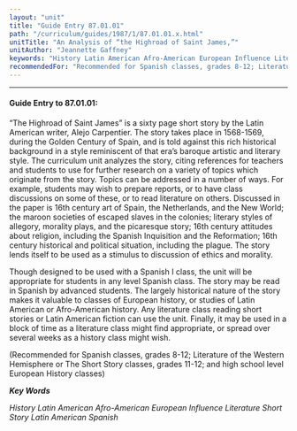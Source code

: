 ```yaml
---
layout: "unit"
title: "Guide Entry 87.01.01"
path: "/curriculum/guides/1987/1/87.01.01.x.html"
unitTitle: "An Analysis of “the Highroad of Saint James,”"
unitAuthor: "Jeannette Gaffney"
keywords: "History Latin American Afro-American European Influence Literature Short Story Latin American Spanish"
recommendedFor: "Recommended for Spanish classes, grades 8-12; Literature of the Western Hemisphere or The Short Story classes, grades 11-12; and high school level European History classes"
---
```

<body>
<hr/>
<h4>
Guide Entry to 87.01.01:
</h4>
“The Highroad of Saint James” is a sixty page short story by the Latin American writer, Alejo Carpentier. The story takes place in 1568-1569, during the Golden Century of Spain, and is told against this rich historical background in a style reminiscent of that era’s baroque artistic and literary style. The curriculum unit analyzes the story, citing references for teachers and students to use for further research on a variety of topics which originate from the story. Topics can be addressed in a number of ways. For example, students may wish to prepare reports, or to have class discussions on some of these, or to read literature on others. Discussed in the paper is 16th century art of Spain, the Netherlands, and the New World; the maroon societies of escaped slaves in the colonies; literary styles of allegory, morality plays, and the picaresque story; 16th century attitudes about religion, including the Spanish Inquisition and the Reformation; 16th century historical and political situation, including the plague. The story lends itself to be used as a stimulus to discussion of ethics and morality.
<p>
Though designed to be used with a Spanish I class, the unit will be appropriate for students in any level Spanish class. The story may be read in Spanish by advanced students. The largely historical nature of the story makes it valuable to classes of European history, or studies of Latin American or Afro-American history. Any literature class reading short stories or Latin American fiction can use the unit. Finally, it may be used in a block of time as a literature class might find appropriate, or spread over several weeks as a history class might wish.
</p>
<p>
(Recommended for Spanish classes, grades 8-12; Literature of the Western Hemisphere or The Short Story classes, grades 11-12; and high school level European History classes)
</p>
<p>
<b>
<i>
Key Words
</i>
</b>
<br/>
</p>
<p>
<i>
History Latin American Afro-American European Influence Literature Short Story Latin American Spanish
</i>
</p>
</body>